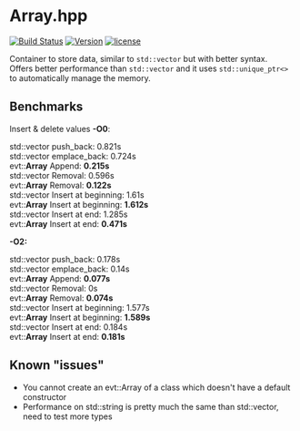 # Array.hpp

[![Build Status](https://travis-ci.org/illescasDaniel/Array.hpp.svg?branch=master)](https://travis-ci.org/illescasDaniel/Array.hpp)
[![Version](https://img.shields.io/badge/version-v1.8--beta-green.svg)](https://github.com/illescasDaniel/Array.hpp/releases)
[![license](https://img.shields.io/github/license/mashape/apistatus.svg?maxAge=2592000)](https://github.com/illescasDaniel/Array.hpp/blob/master/LICENCE) 

Container to store data, similar to `std::vector` but with better syntax.  
Offers better performance than `std::vector` and it uses `std::unique_ptr<>` to automatically manage the memory.

## Benchmarks

Insert & delete values **-O0**:

std::vector push_back: 0.821s  
std::vector emplace_back: 0.724s  
evt::**Array** Append: **0.215s**  
std::vector Removal: 0.596s  
evt::**Array** Removal: **0.122s**  
std::vector Insert at beginning: 1.61s  
evt::**Array** Insert at beginning: **1.612s**  
std::vector Insert at end: 1.285s  
evt::**Array** Insert at end: **0.471s**  
  
  
**-O2:**  
  
std::vector push_back: 0.178s  
std::vector emplace_back: 0.14s  
evt::**Array** Append: **0.077s**  
std::vector Removal: 0s  
evt::**Array** Removal: **0.074s**  
std::vector Insert at beginning: 1.577s  
evt::**Array** Insert at beginning: **1.589s**  
std::vector Insert at end: 0.184s  
evt::**Array** Insert at end: **0.181s**  

## Known "issues"

- You cannot create an evt::Array of a class which doesn't have a default constructor  
- Performance on std::string is pretty much the same than std::vector, need to test more types  

